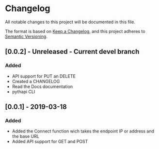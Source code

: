 # Changelog
All notable changes to this project will be documented in this file.

The format is based on [Keep a Changelog](https://keepachangelog.com/en/1.0.0/),
and this project adheres to [Semantic Versioning](https://semver.org/spec/v2.0.0.html).

## [0.0.2] - Unreleased - Current devel branch
### Added
- API support for PUT an DELETE
- Created a CHANGELOG
- Read the Docs documentation
- pythapi CLI

## [0.0.1] - 2019-03-18
### Added
- Added the Connect function wich takes the endpoint IP or address and the base URL
- Added API support for GET and POST
